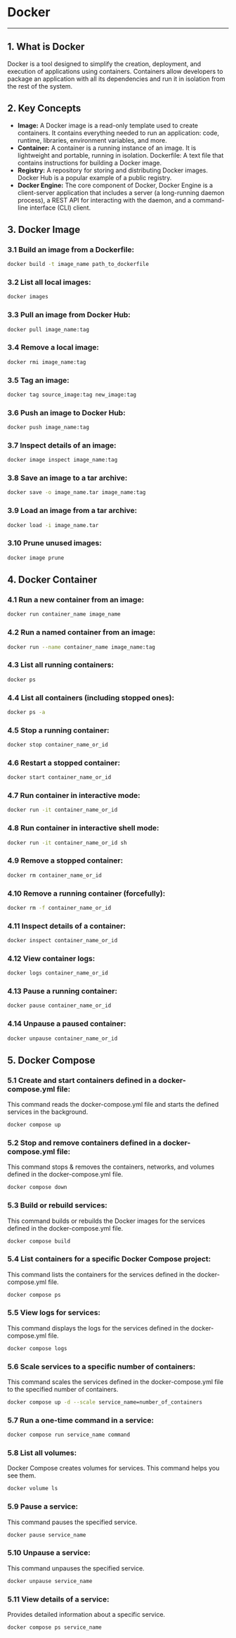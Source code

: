 # Docker

---

## 1. **What is Docker**

Docker is a tool designed to simplify the creation, deployment, and execution of applications using containers. Containers allow developers to package an application with all its dependencies and run it in isolation from the rest of the system.

## 2. **Key Concepts**

- **Image:** A Docker image is a read-only template used to create containers. It contains everything needed to run an application: code, runtime, libraries, environment variables, and more.
- **Container:** A container is a running instance of an image. It is lightweight and portable, running in isolation.
  Dockerfile: A text file that contains instructions for building a Docker image.
- **Registry:** A repository for storing and distributing Docker images. Docker Hub is a popular example of a public registry.
- **Docker Engine:** The core component of Docker, Docker Engine is a client-server application that includes a server (a long-running daemon process), a REST API for interacting with the daemon, and a command-line interface (CLI) client.

## 3. **Docker Image**

### 3.1 **Build an image from a Dockerfile:**

```bash
docker build -t image_name path_to_dockerfile
```

### 3.2 **List all local images:**

```bash
docker images
```

### 3.3 **Pull an image from Docker Hub:**

```bash
docker pull image_name:tag
```

### 3.4 **Remove a local image:**

```bash
docker rmi image_name:tag
```

### 3.5 **Tag an image:**

```bash
docker tag source_image:tag new_image:tag
```

### 3.6 **Push an image to Docker Hub:**

```bash
docker push image_name:tag
```

### 3.7 **Inspect details of an image:**

```bash
docker image inspect image_name:tag
```

### 3.8 **Save an image to a tar archive:**

```bash
docker save -o image_name.tar image_name:tag
```

### 3.9 **Load an image from a tar archive:**

```bash
docker load -i image_name.tar
```

### 3.10 **Prune unused images:**

```bash
docker image prune
```

## 4. **Docker Container**

### 4.1 **Run a new container from an image:**

```bash
docker run container_name image_name
```

### 4.2 **Run a named container from an image:**

```bash
docker run --name container_name image_name:tag
```

### 4.3 **List all running containers:**

```bash
docker ps
```

### 4.4 **List all containers (including stopped ones):**

```bash
docker ps -a
```

### 4.5 **Stop a running container:**

```bash
docker stop container_name_or_id
```

### 4.6 **Restart a stopped container:**

```bash
docker start container_name_or_id
```

### 4.7 **Run container in interactive mode:**

```bash
docker run -it container_name_or_id
```

### 4.8 **Run container in interactive shell mode:**

```bash
docker run -it container_name_or_id sh
```

### 4.9 **Remove a stopped container:**

```bash
docker rm container_name_or_id
```

### 4.10 **Remove a running container (forcefully):**

```bash
docker rm -f container_name_or_id
```

### 4.11 **Inspect details of a container:**

```bash
docker inspect container_name_or_id
```

### 4.12 **View container logs:**

```bash
docker logs container_name_or_id
```

### 4.13 **Pause a running container:**

```bash
docker pause container_name_or_id
```

### 4.14 **Unpause a paused container:**

```bash
docker unpause container_name_or_id
```

## 5. **Docker Compose**

### 5.1 **Create and start containers defined in a docker-compose.yml file:**

This command reads the docker-compose.yml file and starts the defined services in the background.

```bash
docker compose up
```

### 5.2 **Stop and remove containers defined in a docker-compose.yml file:**

This command stops & removes the containers, networks, and volumes defined in the docker-compose.yml file.

```bash
docker compose down
```

### 5.3 **Build or rebuild services:**

This command builds or rebuilds the Docker images for the services defined in the docker-compose.yml file.

```bash
docker compose build
```

### 5.4 **List containers for a specific Docker Compose project:**

This command lists the containers for the services defined in the docker-compose.yml file.

```bash
docker compose ps
```

### 5.5 **View logs for services:**

This command displays the logs for the services defined in the docker-compose.yml file.

```bash
docker compose logs
```

### 5.6 **Scale services to a specific number of containers:**

This command scales the services defined in the docker-compose.yml file to the specified number of containers.

```bash
docker compose up -d --scale service_name=number_of_containers
```

### 5.7 **Run a one-time command in a service:**

```bash
docker compose run service_name command
```

### 5.8 **List all volumes:**

Docker Compose creates volumes for services. This command helps you see them.

```bash
docker volume ls
```

### 5.9 **Pause a service:**

This command pauses the specified service.

```bash
docker pause service_name
```

### 5.10 **Unpause a service:**

This command unpauses the specified service.

```bash
docker unpause service_name
```

### 5.11 **View details of a service:**

Provides detailed information about a specific service.

```bash
docker compose ps service_name
```
